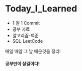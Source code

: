 # Today_I_Learned

- 1 일 1 Commit
- 공부 자료
- 알고리즘-백준
- SQL-LeetCode

매일 매일 그 날 배운것을 정리!

#### 공부만이 살길이다!



